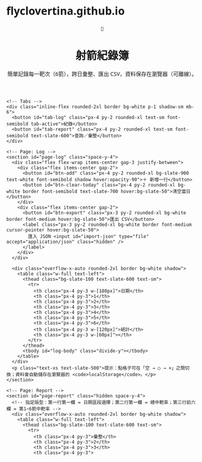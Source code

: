 # flyclovertina.github.io
<!DOCTYPE html>
<html lang="zh-Hant">
<head>
  <meta charset="UTF-8" />
  <meta name="viewport" content="width=device-width, initial-scale=1" />
  <title>射箭紀錄簿</title>
  <script src="https://cdn.tailwindcss.com"></script>
  <link rel="preconnect" href="https://fonts.googleapis.com">
  <link rel="preconnect" href="https://fonts.gstatic.com" crossorigin>
  <link href="https://fonts.googleapis.com/css2?family=Noto+Sans+TC:wght@400;600;700&display=swap" rel="stylesheet">
  <style>
    html, body { font-family: 'Noto Sans TC', system-ui, -apple-system, Segoe UI, Roboto, 'Helvetica Neue', Arial, 'Noto Sans', 'Apple Color Emoji', 'Segoe UI Emoji', 'Segoe UI Symbol'; }
    /* 點格的狀態顯示 */
    .mark-btn { @apply w-10 h-10 flex items-center justify-center rounded-xl border text-lg cursor-pointer select-none; }
    .mark-empty { @apply bg-white border-gray-300; }
    .mark-circle { @apply border-emerald-400 bg-emerald-50; }
    .mark-cross  { @apply border-rose-400 bg-rose-50; }
    .tab-active { @apply bg-slate-900 text-white shadow; }
  </style>
</head>
<body class="bg-slate-50 min-h-screen">
  <div class="max-w-5xl mx-auto p-4 md:p-8">
    <header class="mb-6 flex items-center gap-3">
      <div class="w-10 h-10 rounded-2xl bg-slate-900 text-white grid place-items-center text-lg font-bold">🎯</div>
      <div>
        <h1 class="text-2xl md:text-3xl font-bold text-slate-900">射箭紀錄簿</h1>
        <p class="text-slate-500">簡單記錄每一靶次（6箭），跨日彙整、匯出 CSV，資料保存在瀏覽器（可離線）。</p>
      </div>
    </header>

    <!-- Tabs -->
    <div class="inline-flex rounded-2xl border bg-white p-1 shadow-sm mb-6">
      <button id="tab-log" class="px-4 py-2 rounded-xl text-sm font-semibold tab-active">紀錄</button>
      <button id="tab-report" class="px-4 py-2 rounded-xl text-sm font-semibold text-slate-600">查詢／彙整</button>
    </div>

    <!-- Page: Log -->
    <section id="page-log" class="space-y-4">
      <div class="flex flex-wrap items-center gap-3 justify-between">
        <div class="flex items-center gap-2">
          <button id="btn-add" class="px-4 py-2 rounded-xl bg-slate-900 text-white font-semibold shadow hover:opacity-90">＋ 新增一行</button>
          <button id="btn-clear-today" class="px-4 py-2 rounded-xl bg-white border font-semibold text-slate-700 hover:bg-slate-50">清空當日</button>
        </div>
        <div class="flex items-center gap-2">
          <button id="btn-export" class="px-3 py-2 rounded-xl bg-white border font-medium hover:bg-slate-50">匯出 CSV</button>
          <label class="px-3 py-2 rounded-xl bg-white border font-medium cursor-pointer hover:bg-slate-50">
            匯入 JSON <input id="import-json" type="file" accept="application/json" class="hidden" />
          </label>
        </div>
      </div>

      <div class="overflow-x-auto rounded-2xl border bg-white shadow">
        <table class="w-full text-left">
          <thead class="bg-slate-100 text-slate-600 text-sm">
            <tr>
              <th class="px-4 py-3 w-[180px]">日期</th>
              <th class="px-4 py-3">1</th>
              <th class="px-4 py-3">2</th>
              <th class="px-4 py-3">3</th>
              <th class="px-4 py-3">4</th>
              <th class="px-4 py-3">5</th>
              <th class="px-4 py-3">6</th>
              <th class="px-4 py-3 w-[120px]">統計</th>
              <th class="px-4 py-3 w-[60px]"></th>
            </tr>
          </thead>
          <tbody id="log-body" class="divide-y"></tbody>
        </table>
      </div>
      <p class="text-xs text-slate-500">提示：點格子可在「空 → ○ → ×」之間切換；資料會自動儲存在瀏覽器的 <code>localStorage</code>。</p>
    </section>

    <!-- Page: Report -->
    <section id="page-report" class="hidden space-y-4">
      <!-- 指定版型：第一行第一欄 = 日期區段選擇；第二行第一欄 = 總中靶率；第三行前六欄 = 第1~6箭中靶率 -->
      <div class="overflow-x-auto rounded-2xl border bg-white shadow">
        <table class="w-full text-left">
          <thead class="bg-slate-100 text-slate-600 text-sm">
            <tr>
              <th class="px-4 py-3">彙整</th>
              <th class="px-4 py-3">2</th>
              <th class="px-4 py-3">3</th>
              <th class="px-4 py-3">
  </div>

  <script>
    // —— 資料結構 ——
    // entries: [{ id, date: 'YYYY-MM-DD', marks: [0|1|-1, ...6個], createdAt }]
    const LS_KEY = 'archery_entries_v1';
    const todayStr = () => new Date().toISOString().slice(0,10);

    function loadEntries() {
      try {
        const raw = localStorage.getItem(LS_KEY);
        if (!raw) return [];
        const arr = JSON.parse(raw);
        return Array.isArray(arr) ? arr : [];
      } catch (e) { return []; }
    }
    function saveEntries(entries) {
      localStorage.setItem(LS_KEY, JSON.stringify(entries));
    }

    let entries = loadEntries();

    // —— UI 工具 ——
    const logBody = document.getElementById('log-body');
    const reportBody = document.getElementById('report-body');
    const reportSummary = document.getElementById('report-summary');

    function markToChar(v){
      if (v === 1) return '○';
      if (v === -1) return '×';
      return '';
    }
    function nextMark(v){
      if (v === 0) return 1;   // 空 → ○
      if (v === 1) return -1;  // ○ → ×
      return 0;                // × → 空
    }
    function countStats(marks){
      let o=0, x=0, e=0; // ○, ×, 空
      for (const m of marks){ if(m===1) o++; else if(m===-1) x++; else e++; }
      return {o,x,e};
    }

    function renderLog(){
      logBody.innerHTML = '';
      entries.forEach((row, idx) => {
        const tr = document.createElement('tr');
        tr.className = 'hover:bg-slate-50';
        // 日期欄
        const tdDate = document.createElement('td');
        tdDate.className = 'px-4 py-3';
        const inp = document.createElement('input');
        inp.type = 'date';
        inp.value = row.date || todayStr();
        inp.className = 'px-3 py-2 rounded-xl border bg-white';
        inp.addEventListener('change', () => { row.date = inp.value; saveEntries(entries); renderReport(); });
        tdDate.appendChild(inp);
        tr.appendChild(tdDate);

        // 六個格
        row.marks = row.marks || [0,0,0,0,0,0];
        const cells = [];
        for(let i=0;i<6;i++){
          const td = document.createElement('td');
          td.className = 'px-2 py-2';
          const btn = document.createElement('button');
          btn.className = 'mark-btn mark-empty';
          btn.textContent = markToChar(row.marks[i]);
          applyMarkClass(btn, row.marks[i]);
          btn.addEventListener('click', () => {
            row.marks[i] = nextMark(row.marks[i]);
            btn.textContent = markToChar(row.marks[i]);
            applyMarkClass(btn, row.marks[i]);
            // 更新統計
            const s = countStats(row.marks);
            tdStat.textContent = `○ ${s.o} ／ × ${s.x} ／ 空 ${s.e}`;
            saveEntries(entries);
            renderReport();
          });
          td.appendChild(btn);
          tr.appendChild(td);
          cells.push(btn);
        }

        // 統計欄
        const tdStat = document.createElement('td');
        tdStat.className = 'px-4 py-3 text-sm text-slate-600';
        const s = countStats(row.marks);
        tdStat.textContent = `○ ${s.o} ／ × ${s.x} ／ 空 ${s.e}`;
        tr.appendChild(tdStat);

        // 刪除
        const tdDel = document.createElement('td');
        tdDel.className = 'px-4 py-3';
        const del = document.createElement('button');
        del.className = 'px-3 py-2 rounded-lg bg-white border text-slate-700 hover:bg-rose-50 hover:border-rose-300';
        del.textContent = '刪除';
        del.addEventListener('click', () => {
          if(confirm('確定刪除此行？')){
            entries.splice(idx,1);
            saveEntries(entries);
            renderLog();
            renderReport();
          }
        });
        tdDel.appendChild(del);
        tr.appendChild(tdDel);

        logBody.appendChild(tr);
      });
    }

    function applyMarkClass(el, v){
      el.classList.remove('mark-empty','mark-circle','mark-cross');
      if (v===1) el.classList.add('mark-circle');
      else if (v===-1) el.classList.add('mark-cross');
      else el.classList.add('mark-empty');
    }

    // —— 新增／清空 ——
    document.getElementById('btn-add').addEventListener('click', () => {
      const defaultDate = entries.length ? entries[entries.length-1].date : todayStr();
      entries.push({ id: crypto.randomUUID(), date: defaultDate, marks: [0,0,0,0,0,0], createdAt: Date.now() });
      saveEntries(entries);
      renderLog();
      renderReport();
    });
    document.getElementById('btn-clear-today').addEventListener('click', () => {
      const d = todayStr();
      let changed = false;
      entries.forEach(e => { if(e.date===d){ e.marks=[0,0,0,0,0,0]; changed=true; }});
      if(changed){ saveEntries(entries); renderLog(); renderReport(); }
    });

    // —— 匯出 CSV ——
    document.getElementById('btn-export').addEventListener('click', () => {
      const rows = [['date','row_index','m1','m2','m3','m4','m5','m6']];
      entries.forEach((e, i) => {
        rows.push([e.date, i+1, ...e.marks.map(v => v===1?'O':(v===-1?'X':''))]);
      });
      const csv = rows.map(r=>r.map(x => String(x)).join(',')).join('\n');
      const blob = new Blob(["\ufeff"+csv], {type:'text/csv;charset=utf-8;'});
      const a = document.createElement('a');
      a.href = URL.createObjectURL(blob);
      a.download = 'archery_log.csv';
      a.click();
      URL.revokeObjectURL(a.href);
    });

    // —— 匯入 JSON ——
    document.getElementById('import-json').addEventListener('change', (ev) => {
      const file = ev.target.files?.[0];
      if(!file) return;
      const reader = new FileReader();
      reader.onload = () => {
        try {
          const data = JSON.parse(reader.result);
          if(Array.isArray(data)){
            entries = data;
            saveEntries(entries);
            renderLog();
            renderReport();
            alert('匯入成功');
          } else alert('格式不正確');
        } catch(e){ alert('解析失敗'); }
      };
      reader.readAsText(file, 'utf-8');
      ev.target.value = '';
    });

    // —— 查詢／彙整 ——
    function renderReport(){
      // 日期範圍
      const start = document.getElementById('range-start').value;
      const end = document.getElementById('range-end').value;
      const inRange = (d) => {
        if(start && d < start) return false;
        if(end && d > end) return false;
        return true;
      };

      const list = entries
        .map((e, i)=>({...e, rowIndex:i+1}))
        .filter(e => inRange(e.date))
        .sort((a,b) => a.date.localeCompare(b.date) || a.rowIndex - b.rowIndex);

      // 計算：總中靶率（只計入有標記的格：○ 或 ×）
      const sum = {hits:0, tries:0};
      const arrow = [0,1,2,3].map(()=>({hits:0, tries:0})); // 前四箭
      list.forEach(e => {
        e.marks.forEach((m, idx) => {
          if(m!==0){ sum.tries++; if(m===1) sum.hits++; }
          if(idx < 4){ if(m!==0){ arrow[idx].tries++; if(m===1) arrow[idx].hits++; } }
        });
      });
      const pct = (h,t) => t===0 ? '—' : (Math.round((h/t)*1000)/10).toFixed(1)+'%';
      // 更新總中靶率
      document.getElementById('overall-rate').textContent = pct(sum.hits, sum.tries);
      document.getElementById('overall-sample').textContent = sum.tries ? `樣本：${sum.hits}/${sum.tries}` : '無資料';
      // 更新各箭中靶率
      [1,2,3,4].forEach((n,i)=>{
        const r = pct(arrow[i].hits, arrow[i].tries);
        document.getElementById(`a${n}-rate`).textContent = r;
        document.getElementById(`a${n}-sample`).textContent = arrow[i].tries ? `樣本：${arrow[i].hits}/${arrow[i].tries}` : '無資料';
      });

      // 明細表
      reportBody.innerHTML = '';
      list.forEach(e => {
        const tr = document.createElement('tr');
        tr.className = 'hover:bg-slate-50';
        const {o,x,e:empty} = countStats(e.marks);
        tr.innerHTML = `
          <td class=\"px-4 py-3\">${e.date}</td>
          <td class=\"px-4 py-3\">第 ${e.rowIndex} 行</td>
          <td class=\"px-4 py-3\">${e.marks.map(markToChar).join(' ')}</td>
          <td class=\"px-4 py-3 text-sm text-slate-600\">○ ${o} ／ × ${x} ／ 空 ${empty}</td>
        `;
        reportBody.appendChild(tr);
      });
    }

    document.getElementById('btn-filter').addEventListener('click', renderReport);

    // 預設日期範圍（當月）
    (function initDefaultRange(){
      const now = new Date();
      const y = now.getFullYear();
      const m = now.getMonth();
      const first = new Date(y, m, 1).toISOString().slice(0,10);
      const last = new Date(y, m+1, 0).toISOString().slice(0,10);
      document.getElementById('range-start').value = first;
      document.getElementById('range-end').value = last;
    })();

    // —— 分頁切換 ——
    const tabLog = document.getElementById('tab-log');
    const tabReport = document.getElementById('tab-report');
    const pageLog = document.getElementById('page-log');
    const pageReport = document.getElementById('page-report');
    tabLog.addEventListener('click', () => {
      tabLog.classList.add('tab-active');
      tabReport.classList.remove('tab-active');
      pageLog.classList.remove('hidden');
      pageReport.classList.add('hidden');
    });
    tabReport.addEventListener('click', () => {
      tabReport.classList.add('tab-active');
      tabLog.classList.remove('tab-active');
      pageReport.classList.remove('hidden');
      pageLog.classList.add('hidden');
      renderReport();
    });

    // 初次渲染
    if(entries.length===0){
      entries.push({ id: crypto.randomUUID(), date: todayStr(), marks: [0,0,0,0,0,0], createdAt: Date.now() });
      saveEntries(entries);
    }
    renderLog();
    renderReport();
  </script>
</body>
</html>
